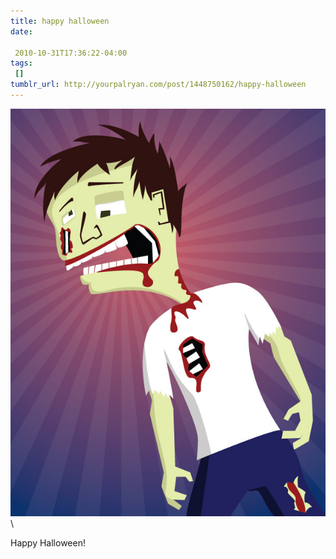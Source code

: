 ```yaml
---
title: happy halloween
date:

 2010-10-31T17:36:22-04:00  
tags:
 [] 
tumblr_url: http://yourpalryan.com/post/1448750162/happy-halloween
---
```

![](/assets/images/tumblr/tumblr_lb6c0mgdyq1qz77obo1_640.jpg)\

Happy Halloween!
